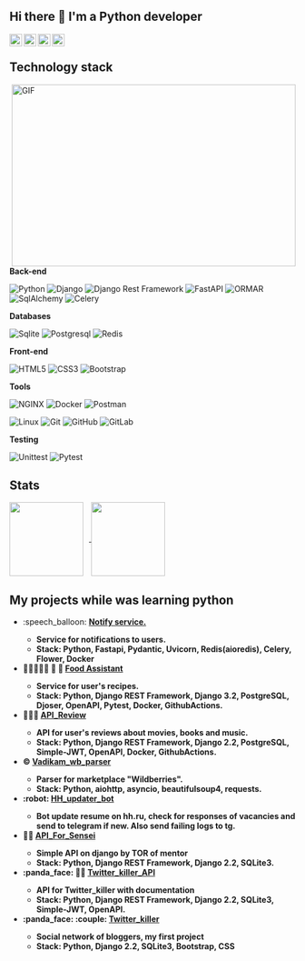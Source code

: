 ## Hi there 👋 I'm a Python developer

<a href="https://t.me/vadikam100500">
  <img align="left" alt="Telegram" width="22px" src="https://upload.wikimedia.org/wikipedia/commons/thumb/8/83/Telegram_2019_Logo.svg/1024px-Telegram_2019_Logo.svg.png">
</a>
<a href="https://www.linkedin.com/in/vadim-kamendov-5a5758223/">
  <img align="left" alt="LinkedIN" width="22px" src="https://store-images.s-microsoft.com/image/apps.21465.9007199266245564.5c86c318-51bf-425a-9b3d-75e1fd3198b1.cad44b54-5070-478b-a977-c5d442325b8a?h=210" />
</a>
<a href="https://www.instagram.com/vadim.kame___" target="_blank">
  <img align="left" src="https://upload.wikimedia.org/wikipedia/commons/thumb/e/e7/Instagram_logo_2016.svg/640px-Instagram_logo_2016.svg.png" alt="instagram" width="22px"
</a>
<a href="mailto:vadik.msk.100500@gmail.com" target="_blank">
  <img align="left" src="https://upload.wikimedia.org/wikipedia/commons/d/d2/Logo_Gmail.jpg" alt="gmail" width="22px" height="22px"/>
</a>

</br>

## Technology stack

<img align="right" alt="GIF" src="https://github.com/vadikam100500/vadikam100500/blob/main/vadikam.gif?raw=true" width="500" height="320" />

**Back-end**

![Python](https://img.shields.io/badge/-Python-black?style=flat-square&logo=Python)
![Django](https://img.shields.io/badge/-Django-0aad48?style=flat-square&logo=Django)
![Django Rest Framework](https://img.shields.io/badge/DRF-red?style=flat-square&logo=Django)
![FastAPI](https://img.shields.io/badge/-FastAPI-%2300C7B7?style=flat-square&logo=FastAPI)
![ORMAR](https://img.shields.io/badge/-ORMAR-DD0031?style=flat-square&logo=ORMAR)
![SqlAlchemy](https://img.shields.io/badge/-SqlAlchemy-FCA121?style=flat-square&logo=SqlAlchemy)
![Celery](https://img.shields.io/badge/-Celery-%2300C7B7?style=flat-square&logo=Celery)

**Databases**

![Sqlite](https://img.shields.io/badge/-Sqlite-46a2f1?style=flat-square&logo=Sqlite&logoColor=white)
![Postgresql](https://img.shields.io/badge/-Postgresql-007ACC?style=flat-square&logo=Postgresql&logoColor=white)
![Redis](https://img.shields.io/badge/-Redis-FCA121?style=flat-square&logo=Redis)

**Front-end**

![HTML5](https://img.shields.io/badge/-HTML5-%23E44D27?style=flat-square&logo=html5&logoColor=ffffff)
![CSS3](https://img.shields.io/badge/-CSS3-%231572B6?style=flat-square&logo=css3)
![Bootstrap](https://img.shields.io/badge/-Bootstrap-blueviolet?style=flat-square&logo=Bootstrap&logoColor=white)

**Tools**

![NGINX](https://img.shields.io/badge/Nginx-green?style=flat-square&logo=Nginx)
![Docker](https://img.shields.io/badge/-Docker-46a2f1?style=flat-square&logo=docker&logoColor=white)
![Postman](https://img.shields.io/badge/Postman-FCA121?style=flat-square&logo=postman)

![Linux](https://img.shields.io/badge/Linux-black?style=flat-square&logo=linux)
![Git](https://img.shields.io/badge/-Git-black?style=flat-square&logo=git)
![GitHub](https://img.shields.io/badge/-GitHub-181717?style=flat-square&logo=github)
![GitLab](https://img.shields.io/badge/-GitLab-FCA121?style=flat-square&logo=gitlab)

**Testing**

![Unittest](https://img.shields.io/badge/-Unittest-grey?style=flat-square)
![Pytest](https://img.shields.io/badge/-Pytest-1d72b1?style=flat-square&logo=pytest)

## Stats

<div>
<a href="https://github-readme-stats.vercel.app/api?username=vadikam100500&hide=contribs&show_icons=true&theme=dark">
  <img  align="center" height="130" style="margin-right: 10px" src="https://github-readme-stats.vercel.app/api?username=vadikam100500&hide=contribs&show_icons=true&theme=dark" />
</a>
<a href="https://github-readme-stats.vercel.app/api/top-langs/?username=vadikam100500&layout=compact&theme=dark">
  <img align="center" height="130" src="https://github-readme-stats.vercel.app/api/top-langs/?username=vadikam100500&layout=compact&theme=dark" />
</a>
</div>


## My projects while was learning python

<div align="left">
  <ul>
    <li> :speech_balloon:
      <b><a href="https://github.com/vadikam100500/fastapi/tree/main/notifier">Notify service.</a><b>
      <ul>
        <li>Service for notifications to users.</li>
        <li>Stack: Python, Fastapi, Pydantic, Uvicorn, Redis(aioredis), Celery, Flower, Docker</li>
      </ul>
    </li>
    <li> 👨‍👩‍👧‍👦🍴 🥫 🥩
      <b><a href="https://github.com/vadikam100500/foodgram-project-react">Food Assistant</a><b>
      <ul>
        <li>Service for user's recipes.</li>
        <li>Stack: Python, Django REST Framework, Django 3.2, PostgreSQL, Djoser, OpenAPI, Pytest, Docker, GithubActions.</li>
      </ul>
    </li>
    <li> 🎦📖🎵
      <b><a href="https://github.com/vadikam100500/API_Review">API_Review</a><b>
      <ul>
        <li>API for user's reviews about movies, books and music.</li>
        <li>Stack: Python, Django REST Framework, Django 2.2, PostgreSQL, Simple-JWT, OpenAPI, Docker, GithubActions.</li>
      </ul>
    </li>
    <li> ©️
      <b><a href="https://github.com/vadikam100500/Vadikam_wb_parser">Vadikam_wb_parser</a><b>
      <ul>
        <li>Parser for marketplace "Wildberries".</li>
        <li>Stack: Python, aiohttp, asyncio, beautifulsoup4, requests.</li>
      </ul>
    </li>
    <li> :robot: 
      <b><a href="https://github.com/vadikam100500/telegram_bots/tree/main/vadikam_tg_hh_updater">HH_updater_bot</a><b>
      <ul>
        <li>Bot update resume on hh.ru, check for responses of vacancies and send to telegram if new. Also send failing logs to tg.</li>
      </ul>
    </li>
    <li> 👨‍💻
      <b><a href="https://github.com/vadikam100500/API_For_Sensei">API_For_Sensei</a><b>
      <ul>
        <li>Simple API on django by TOR of mentor</li>
        <li>Stack: Python, Django REST Framework, Django 2.2, SQLite3.</li>
      </ul>
    </li>
    <li> :panda_face: 👨‍💻
      <b><a href="https://github.com/vadikam100500/Twitter_killer_API">Twitter_killer_API</a><b>
      <ul>
        <li>API for Twitter_killer with documentation</li>
        <li>Stack: Python, Django REST Framework, Django 2.2, SQLite3, Simple-JWT, OpenAPI.</li>
      </ul>
    </li>
    <li> :panda_face: :couple:
      <b><a href="https://github.com/vadikam100500/Twitter_killer">Twitter_killer</a><b>
      <ul>
        <li>Social network of bloggers, my first project</li>
        <li>Stack: Python, Django 2.2, SQLite3, Bootstrap, CSS</li>
      </ul>
    </li>
  </ul>
</div>

